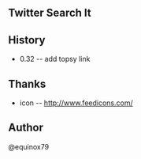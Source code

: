 Twitter Search It
----

History
----
- 0.32
-- add topsy link

Thanks
----

- icon
-- http://www.feedicons.com/


Author
----
@equinox79
